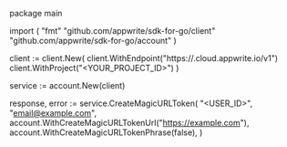package main

import (
    "fmt"
    "github.com/appwrite/sdk-for-go/client"
    "github.com/appwrite/sdk-for-go/account"
)

client := client.New(
    client.WithEndpoint("https://<REGION>.cloud.appwrite.io/v1")
    client.WithProject("<YOUR_PROJECT_ID>")
)

service := account.New(client)

response, error := service.CreateMagicURLToken(
    "<USER_ID>",
    "email@example.com",
    account.WithCreateMagicURLTokenUrl("https://example.com"),
    account.WithCreateMagicURLTokenPhrase(false),
)
